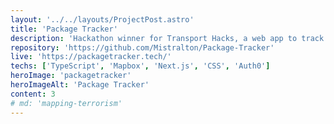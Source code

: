 ```yaml
---
layout: '../../layouts/ProjectPost.astro'
title: 'Package Tracker'
description: 'Hackathon winner for Transport Hacks, a web app to track your packages across various carriers. My role was expansive, doing Firebase setup and large parts of the front-end.'
repository: 'https://github.com/Mistralton/Package-Tracker'
live: 'https://packagetracker.tech/'
techs: ['TypeScript', 'Mapbox', 'Next.js', 'CSS', 'Auth0']
heroImage: 'packagetracker'
heroImageAlt: 'Package Tracker'
content: 3
# md: 'mapping-terrorism'
---
```


<!-- This project was made as a part of Geography 458, Advanced Digital Geographies, at the University of Washington.

## Why

My group deliberated a lot over the topic, before settling on a database gathered by the University of Maryland on terrorism incidents around the world. This topic was chosen in order to show a visualization of global terrorist activities and inform users about the patterns and exact information of these activities. We knew that while these events may get headlines, people may not actually know where they are happening half the time and may not be able to visualize or think about the impact.

I myself designed the primary layout for the about page, and made significant contributions to the map, including the labels that popup on clicking icidents, as well as adding the functionality for icons based on incident type.

## What I Learned

This was the first group project I ever worked on that facilitated the use of a version control system and collaborative coding. I learned a lot about using Git to coordinate and was taught the importance of the magical git pull. Thanks to my group, I also learned Figma and how to use it to create templates and design references.

This was my first entry into web mapping and using the Mapbox library. I've always been into history and geography and love maps, so this was exciting and fun to learn for me.

## Stack

| Frontend    | Libraries     |
| ----------- | ----------- |
| HTML      | Mapbox       |
| Sass   |         |
| JavaScript |         |
| Typescript  |         | -->
